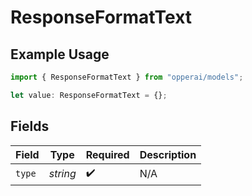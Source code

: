 # ResponseFormatText

## Example Usage

```typescript
import { ResponseFormatText } from "opperai/models";

let value: ResponseFormatText = {};
```

## Fields

| Field              | Type               | Required           | Description        |
| ------------------ | ------------------ | ------------------ | ------------------ |
| `type`             | *string*           | :heavy_check_mark: | N/A                |